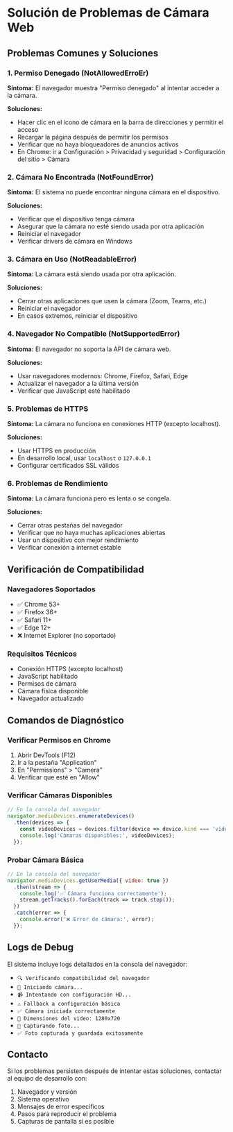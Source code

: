 # Solución de Problemas de Cámara Web

## Problemas Comunes y Soluciones

### 1. **Permiso Denegado (NotAllowedErroEr)**
**Síntoma:** El navegador muestra "Permiso denegado" al intentar acceder a la cámara.

**Soluciones:**
- Hacer clic en el ícono de cámara en la barra de direcciones y permitir el acceso
- Recargar la página después de permitir los permisos
- Verificar que no haya bloqueadores de anuncios activos
- En Chrome: ir a Configuración > Privacidad y seguridad > Configuración del sitio > Cámara

### 2. **Cámara No Encontrada (NotFoundError)**
**Síntoma:** El sistema no puede encontrar ninguna cámara en el dispositivo.

**Soluciones:**
- Verificar que el dispositivo tenga cámara
- Asegurar que la cámara no esté siendo usada por otra aplicación
- Reiniciar el navegador
- Verificar drivers de cámara en Windows

### 3. **Cámara en Uso (NotReadableError)**
**Síntoma:** La cámara está siendo usada por otra aplicación.

**Soluciones:**
- Cerrar otras aplicaciones que usen la cámara (Zoom, Teams, etc.)
- Reiniciar el navegador
- En casos extremos, reiniciar el dispositivo

### 4. **Navegador No Compatible (NotSupportedError)**
**Síntoma:** El navegador no soporta la API de cámara web.

**Soluciones:**
- Usar navegadores modernos: Chrome, Firefox, Safari, Edge
- Actualizar el navegador a la última versión
- Verificar que JavaScript esté habilitado

### 5. **Problemas de HTTPS**
**Síntoma:** La cámara no funciona en conexiones HTTP (excepto localhost).

**Soluciones:**
- Usar HTTPS en producción
- En desarrollo local, usar `localhost` o `127.0.0.1`
- Configurar certificados SSL válidos

### 6. **Problemas de Rendimiento**
**Síntoma:** La cámara funciona pero es lenta o se congela.

**Soluciones:**
- Cerrar otras pestañas del navegador
- Verificar que no haya muchas aplicaciones abiertas
- Usar un dispositivo con mejor rendimiento
- Verificar conexión a internet estable

## Verificación de Compatibilidad

### Navegadores Soportados
- ✅ Chrome 53+
- ✅ Firefox 36+
- ✅ Safari 11+
- ✅ Edge 12+
- ❌ Internet Explorer (no soportado)

### Requisitos Técnicos
- Conexión HTTPS (excepto localhost)
- JavaScript habilitado
- Permisos de cámara
- Cámara física disponible
- Navegador actualizado

## Comandos de Diagnóstico

### Verificar Permisos en Chrome
1. Abrir DevTools (F12)
2. Ir a la pestaña "Application"
3. En "Permissions" > "Camera"
4. Verificar que esté en "Allow"

### Verificar Cámaras Disponibles
```javascript
// En la consola del navegador
navigator.mediaDevices.enumerateDevices()
  .then(devices => {
    const videoDevices = devices.filter(device => device.kind === 'videoinput');
    console.log('Cámaras disponibles:', videoDevices);
  });
```

### Probar Cámara Básica
```javascript
// En la consola del navegador
navigator.mediaDevices.getUserMedia({ video: true })
  .then(stream => {
    console.log('✅ Cámara funciona correctamente');
    stream.getTracks().forEach(track => track.stop());
  })
  .catch(error => {
    console.error('❌ Error de cámara:', error);
  });
```

## Logs de Debug

El sistema incluye logs detallados en la consola del navegador:

- `🔍 Verificando compatibilidad del navegador`
- `🔄 Iniciando cámara...`
- `📹 Intentando con configuración HD...`
- `⚠️ Fallback a configuración básica`
- `✅ Cámara iniciada correctamente`
- `📐 Dimensiones del video: 1280x720`
- `📸 Capturando foto...`
- `✅ Foto capturada y guardada exitosamente`

## Contacto

Si los problemas persisten después de intentar estas soluciones, contactar al equipo de desarrollo con:

1. Navegador y versión
2. Sistema operativo
3. Mensajes de error específicos
4. Pasos para reproducir el problema
5. Capturas de pantalla si es posible 